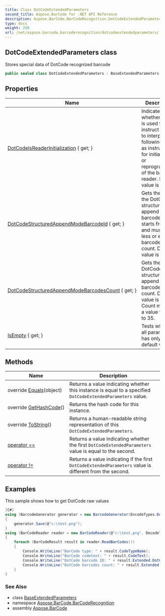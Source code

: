 ```yaml
---
title: Class DotCodeExtendedParameters
second_title: Aspose.BarCode for .NET API Reference
description: Aspose.BarCode.BarCodeRecognition.DotCodeExtendedParameters class. Stores special data of DotCode recognized barcode
type: docs
weight: 250
url: /net/aspose.barcode.barcoderecognition/dotcodeextendedparameters/
---
```

## DotCodeExtendedParameters class

Stores special data of DotCode recognized barcode

```csharp
public sealed class DotCodeExtendedParameters : BaseExtendedParameters
```

## Properties

| Name | Description |
| --- | --- |
| [DotCodeIsReaderInitialization](../../aspose.barcode.barcoderecognition/dotcodeextendedparameters/dotcodeisreaderinitialization/) { get; } | Indicates whether code is used for instruct reader to interpret the following data as instructions for initialization or reprogramming of the bar code reader. Default value is false. |
| [DotCodeStructuredAppendModeBarcodeId](../../aspose.barcode.barcoderecognition/dotcodeextendedparameters/dotcodestructuredappendmodebarcodeid/) { get; } | Gets the ID of the DotCode structured append mode barcode. ID starts from 1 and must be less or equal to barcodes count. Default value is -1. |
| [DotCodeStructuredAppendModeBarcodesCount](../../aspose.barcode.barcoderecognition/dotcodeextendedparameters/dotcodestructuredappendmodebarcodescount/) { get; } | Gets the DotCode structured append mode barcodes count. Default value is -1. Count must be a value from 1 to 35. |
| [IsEmpty](../../aspose.barcode.barcoderecognition/baseextendedparameters/isempty/) { get; } | Tests whether all parameters has only default values |

## Methods

| Name | Description |
| --- | --- |
| override [Equals](../../aspose.barcode.barcoderecognition/dotcodeextendedparameters/equals/)(object) | Returns a value indicating whether this instance is equal to a specified `DotCodeExtendedParameters` value. |
| override [GetHashCode](../../aspose.barcode.barcoderecognition/dotcodeextendedparameters/gethashcode/)() | Returns the hash code for this instance. |
| override [ToString](../../aspose.barcode.barcoderecognition/dotcodeextendedparameters/tostring/)() | Returns a human-readable string representation of this `DotCodeExtendedParameters`. |
| [operator ==](../../aspose.barcode.barcoderecognition/dotcodeextendedparameters/op_equality/) | Returns a value indicating whether the first `DotCodeExtendedParameters` value is equal to the second. |
| [operator !=](../../aspose.barcode.barcoderecognition/dotcodeextendedparameters/op_inequality/) | Returns a value indicating if the first `DotCodeExtendedParameters` value is different from the second. |

## Examples

This sample shows how to get DotCode raw values

```csharp
[C#]
using (BarcodeGenerator generator = new BarcodeGenerator(EncodeTypes.DotCode, "12345"))
{
    generator.Save(@"c:\test.png");
}
using (BarCodeReader reader = new BarCodeReader(@"c:\test.png", DecodeType.DotCode))
{
    foreach (BarCodeResult result in reader.ReadBarCodes())
    {
        Console.WriteLine("BarCode type: " + result.CodeTypeName);
        Console.WriteLine("BarCode codetext: " + result.CodeText);
        Console.WriteLine("DotCode barcode ID: " + result.Extended.DotCode.DotCodeStructuredAppendModeBarcodeId);
        Console.WriteLine("DotCode barcodes count: " + result.Extended.DotCode.DotCodeStructuredAppendModeBarcodesCount);
    }
}
```

### See Also

* class [BaseExtendedParameters](../baseextendedparameters/)
* namespace [Aspose.BarCode.BarCodeRecognition](../../aspose.barcode.barcoderecognition/)
* assembly [Aspose.BarCode](../../)



